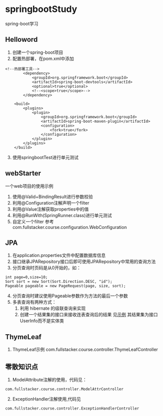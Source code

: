 # springbootStudy
spring-boot学习

## Helloword
1. 创建一个spring-boot项目
2. 配置热部署，在pom.xml中添加
```
<!--热部署工具-->
        <dependency>
            <groupId>org.springframework.boot</groupId>
            <artifactId>spring-boot-devtools</artifactId>
            <optional>true</optional>
            <!--<scope>true</scope>-->
        </dependency>

    <build>
        <plugins>
            <plugin>
                <groupId>org.springframework.boot</groupId>
                <artifactId>spring-boot-maven-plugin</artifactId>
                <configuration>
                    <fork>true</fork>
                </configuration>
            </plugin>
        </plugins>
    </build>
```
3. 使用springbootTest进行单元测试

## webStarter
一个web项目的使用示例
1. 使用@Valid+BindingResult进行参数校验
2. 利用@Configuration注解声明一个filter
3. 利用@Value注解获取properties中的值
4. 利用@RunWith(SpringRunner.class)进行单元测试
5. 自定义一个filter 参考com.fullstacker.course.configuration.WebConfiguration


## JPA
1. 在application.properties文件中配置数据库信息
2. 接口继承JPARepository接口后即可使用JPARepository中常用的查询方法
3. 分页查询时页码是从0开始的，如：
```
int page=0,size=10;
Sort sort = new Sort(Sort.Direction.DESC, "id");
Pageable pageable = new PageRequest(page, size, sort);
```
4. 分页查询时建议使用Pageable参数作为方法的最后一个参数
5. 多表查询有两种方式：
    1.  利用 hibernate 的级联查询来实现
    2.  创建一个结果集的接口来接收连表查询后的结果 见[示例](./webStarter/src/test/java/com/fullstacker/course/JpaTest.java) 其结果集为接口UserInfo而不是实体类

## ThymeLeaf
1. ThymeLeaf示例 com.fullstacker.course.controller.ThymeLeafController


## 零散知识点
1. ModelAttribute注解的使用，代码见：
```
com.fullstacker.course.controller.ModelAttrController
```
2. ExceptionHandler注解使用,代码见

```
com.fullstacker.course.controller.ExceptionHandlerController
```